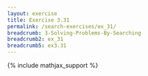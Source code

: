 ```yaml
---
layout: exercise
title: Exercise 3.31
permalink: /search-exercises/ex_31/
breadcrumb: 3-Solving-Problems-By-Searching
breadcrumb2: ex_31
breadcrumb5: ex3.31
---
```


{% include mathjax_support %}

